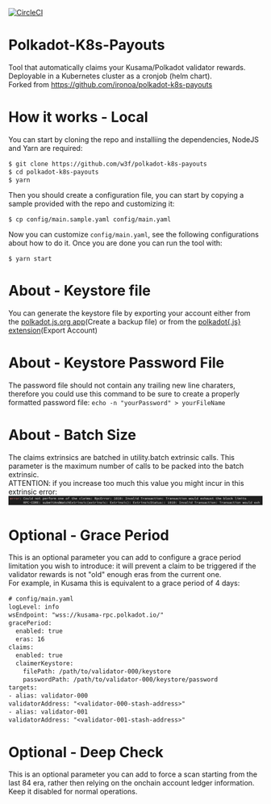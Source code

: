 [![CircleCI](https://circleci.com/gh/w3f/polkadot-k8s-payouts/tree/master.svg?style=svg)](https://circleci.com/gh/w3f/polkadot-k8s-payouts)

# Polkadot-K8s-Payouts

Tool that automatically claims your Kusama/Polkadot validator rewards.  
Deployable in a Kubernetes cluster as a cronjob (helm chart).  
Forked from https://github.com/ironoa/polkadot-k8s-payouts


# How it works - Local

You can start by cloning the repo and installiing the dependencies, NodeJS and Yarn are required:
```
$ git clone https://github.com/w3f/polkadot-k8s-payouts
$ cd polkadot-k8s-payouts
$ yarn
```
Then you should create a configuration file, you can start by copying a sample provided with the repo and customizing it:
```
$ cp config/main.sample.yaml config/main.yaml
```
Now you can customize `config/main.yaml`, see the following configurations about how to do it. Once you are done you
can run the tool with:
```
$ yarn start
```

# About - Keystore file

You can generate the keystore file by exporting your account either from the [polkadot.js.org app](https://polkadot.js.org/apps/#/accounts)(Create a backup file) or from the [polkadot{.js} extension](https://polkadot.js.org/extension/)(Export Account)

# About - Keystore Password File

The password file should not contain any trailing new line charaters, therefore you could use this command to be sure to create a properly formatted password file: `echo -n "yourPassword" > yourFileName`

# About - Batch Size

The claims extrinsics are batched in utility.batch extrinsic calls. This parameter is the maximum number of calls to be packed into the batch extrinsic.  
ATTENTION: if you increase too much this value you might incur in this extrinsic error: ![batch_error](assets/batch_error.png)

# Optional - Grace Period
This is an optional parameter you can add to configure a grace period limitation you wish to introduce: it will prevent a claim to be triggered if the validator rewards is not "old" enough eras from the current one.  
For example, in Kusama this is equivalent to a grace period of 4 days:  
```
# config/main.yaml
logLevel: info
wsEndpoint: "wss://kusama-rpc.polkadot.io/"
gracePeriod:
  enabled: true
  eras: 16
claims:
  enabled: true
  claimerKeystore:
    filePath: /path/to/validator-000/keystore
    passwordPath: /path/to/validator-000/keystore/password
targets:
- alias: validator-000
validatorAddress: "<validator-000-stash-address>"
- alias: validator-001
validatorAddress: "<validator-001-stash-address>"  
```

# Optional - Deep Check
This is an optional parameter you can add to force a scan starting from the last 84 era, rather then relying on the onchain account ledger information. Keep it disabled for normal operations.
